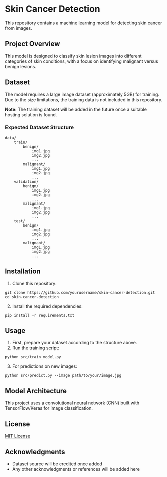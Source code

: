 # Skin Cancer Detection

This repository contains a machine learning model for detecting skin cancer from images.

## Project Overview

This model is designed to classify skin lesion images into different categories of skin conditions, with a focus on identifying malignant versus benign lesions.

## Dataset

The model requires a large image dataset (approximately 5GB) for training. Due to the size limitations, the training data is not included in this repository. 

**Note:** The training dataset will be added in the future once a suitable hosting solution is found.

### Expected Dataset Structure

```
data/
    train/
        benign/
            img1.jpg
            img2.jpg
            ...
        malignant/
            img1.jpg
            img2.jpg
            ...
    validation/
        benign/
            img1.jpg
            img2.jpg
            ...
        malignant/
            img1.jpg
            img2.jpg
            ...
    test/
        benign/
            img1.jpg
            img2.jpg
            ...
        malignant/
            img1.jpg
            img2.jpg
            ...
```

## Installation

1. Clone this repository:
```
git clone https://github.com/yourusername/skin-cancer-detection.git
cd skin-cancer-detection
```

2. Install the required dependencies:
```
pip install -r requirements.txt
```

## Usage

1. First, prepare your dataset according to the structure above.
2. Run the training script:
```
python src/train_model.py
```
3. For predictions on new images:
```
python src/predict.py --image path/to/your/image.jpg
```

## Model Architecture

This project uses a convolutional neural network (CNN) built with TensorFlow/Keras for image classification.

## License

[MIT License](LICENSE)

## Acknowledgments

- Dataset source will be credited once added
- Any other acknowledgments or references will be added here 
